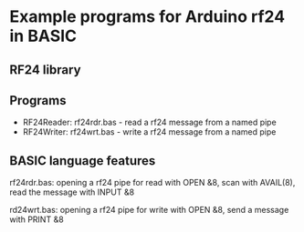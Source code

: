 # Example programs for Arduino rf24 in BASIC 

## RF24 library

## Programs 

- RF24Reader: rf24rdr.bas - read a rf24 message from a named pipe
- RF24Writer: rf24wrt.bas - write a rf24 message from a named pipe

## BASIC language features

rf24rdr.bas: opening a rf24 pipe for read with OPEN &8, scan with AVAIL(8), read the message with INPUT &8 

rd24wrt.bas: opening a rf24 pipe for write with OPEN &8, send a message with PRINT &8 

